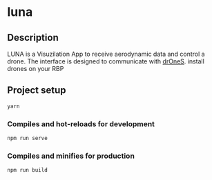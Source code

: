 # luna

## Description

LUNA is a Visuzilation App to receive aerodynamic data and control a drone. 
The interface is designed to communicate with [drOneS](http://gitlab.kuckelsberg.eu/drone/threadding_airc.git). install drones on your RBP 


## Project setup
```bash
yarn
```

### Compiles and hot-reloads for development
```bash
npm run serve
```

### Compiles and minifies for production
```bash
npm run build
```
